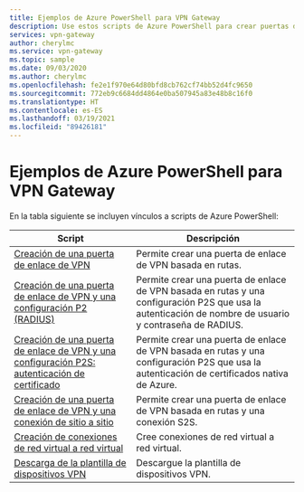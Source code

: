 ```yaml
---
title: Ejemplos de Azure PowerShell para VPN Gateway
description: Use estos scripts de Azure PowerShell para crear puertas de enlace VPN, crear conexiones de sitio a sitio y de red virtual a red virtual, así como descargar plantillas de dispositivos VPN.
services: vpn-gateway
author: cherylmc
ms.service: vpn-gateway
ms.topic: sample
ms.date: 09/03/2020
ms.author: cherylmc
ms.openlocfilehash: fe2e1f970e64d80bfd8cb762cf74bb52d4fc9650
ms.sourcegitcommit: 772eb9c6684dd4864e0ba507945a83e48b8c16f0
ms.translationtype: HT
ms.contentlocale: es-ES
ms.lasthandoff: 03/19/2021
ms.locfileid: "89426181"
---
```

# <a name="azure-powershell-samples-for-vpn-gateway"></a>Ejemplos de Azure PowerShell para VPN Gateway

En la tabla siguiente se incluyen vínculos a scripts de Azure PowerShell:

| Script | Descripción |
|----|----|
| [Creación de una puerta de enlace de VPN](./scripts/vpn-gateway-sample-create-vpn-gateway-powershell.md) | Permite crear una puerta de enlace de VPN basada en rutas. |
| [Creación de una puerta de enlace de VPN y una configuración P2 (RADIUS)](./scripts/vpn-gateway-sample-point-to-site-radius-authentication-powershell.md) | Permite crear una puerta de enlace de VPN basada en rutas y una configuración P2S que usa la autenticación de nombre de usuario y contraseña de RADIUS. |
| [Creación de una puerta de enlace de VPN y una configuración P2S: autenticación de certificado](./scripts/vpn-gateway-sample-point-to-site-certificate-authentication-powershell.md) | Permite crear una puerta de enlace de VPN basada en rutas y una configuración P2S que usa la autenticación de certificados nativa de Azure. |
| [Creación de una puerta de enlace de VPN y una conexión de sitio a sitio](./scripts/vpn-gateway-sample-site-to-site-powershell.md) | Permite crear una puerta de enlace de VPN basada en rutas y una conexión S2S. |
| [Creación de conexiones de red virtual a red virtual](./scripts/vpn-gateway-sample-vnet-vnet-powershell.md) | Cree conexiones de red virtual a red virtual. |
| [Descarga de la plantilla de dispositivos VPN](./scripts/vpn-gateway-sample-site-to-site-download-devicescript-powershell.md) | Descargue la plantilla de dispositivos VPN. |
